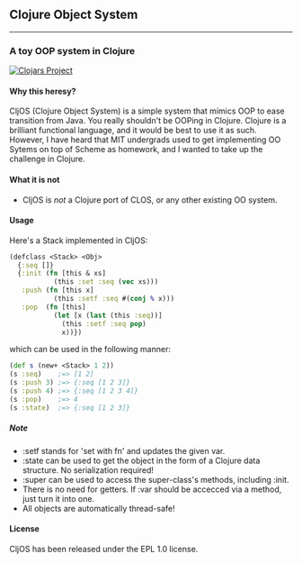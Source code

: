 ## Clojure Object System
------------------------
### A toy OOP system in Clojure

[![Clojars Project](http://clojars.org/cljos/latest-version.svg)](http://clojars.org/cljos)

#### Why this heresy?
CljOS (Clojure Object System) is a simple system that mimics OOP to ease transition from Java. You really shouldn't be OOPing in Clojure. Clojure is a brilliant functional language, and it would be best to use it as such. However, I have heard that MIT undergrads used to get implementing OO Sytems on top of Scheme as homework, and I wanted to take up the challenge in Clojure.

#### What it is not
* CljOS is *not* a Clojure port of CLOS, or any other existing OO system.

#### Usage
Here's a Stack implemented in CljOS:

```clojure
(defclass <Stack> <Obj>
  {:seq []}
  {:init (fn [this & xs]
           (this :set :seq (vec xs)))
   :push (fn [this x]
           (this :setf :seq #(conj % x)))
   :pop  (fn [this]
           (let [x (last (this :seq))]
             (this :setf :seq pop)
             x))})
```

which can be used in the following manner:
```clojure
(def s (new+ <Stack> 1 2))
(s :seq)    ;=> [1 2]
(s :push 3) ;=> {:seq [1 2 3]}
(s :push 4) ;=> {:seq [1 2 3 4]}
(s :pop)    ;=> 4
(s :state)  ;=> {:seq [1 2 3]}
```

##### Note
* :setf stands for 'set with fn' and updates the given var.
* :state can be used to get the object in the form of a Clojure data structure. No serialization required!
* :super can be used to access the super-class's methods, including :init.
* There is no need for getters. If :var should be accecced via a method, just turn it into one.
* All objects are automatically thread-safe!

#### License
CljOS has been released under the EPL 1.0 license.
